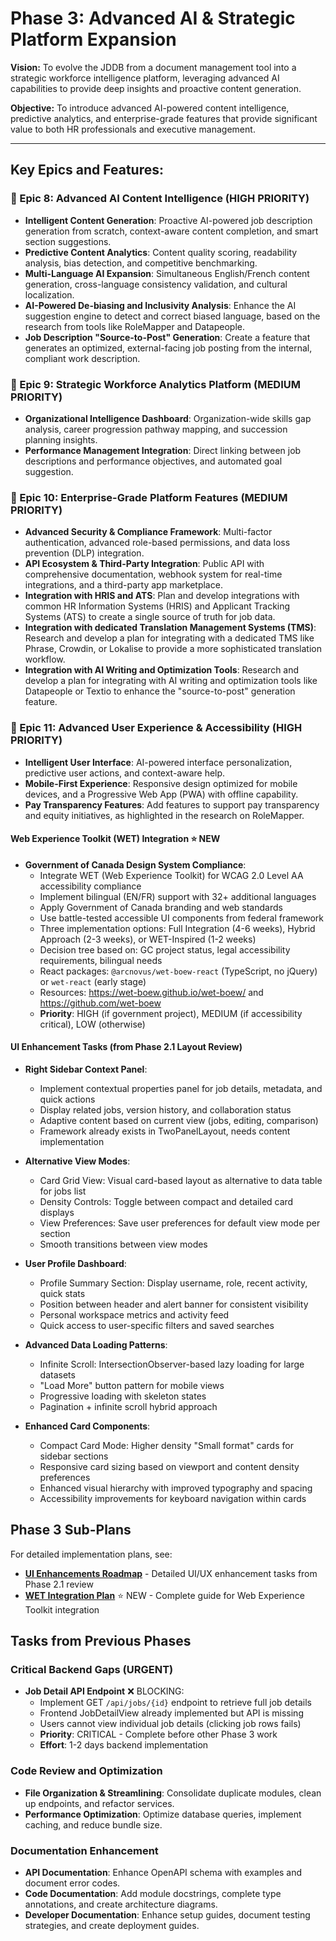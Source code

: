 # Phase 3: Advanced AI & Strategic Platform Expansion

**Vision:** To evolve the JDDB from a document management tool into a strategic workforce intelligence platform, leveraging advanced AI capabilities to provide deep insights and proactive content generation.

**Objective:** To introduce advanced AI-powered content intelligence, predictive analytics, and enterprise-grade features that provide significant value to both HR professionals and executive management.

---

## Key Epics and Features:

### **🎯 Epic 8: Advanced AI Content Intelligence (HIGH PRIORITY)**

*   **Intelligent Content Generation**: Proactive AI-powered job description generation from scratch, context-aware content completion, and smart section suggestions.
*   **Predictive Content Analytics**: Content quality scoring, readability analysis, bias detection, and competitive benchmarking.
*   **Multi-Language AI Expansion**: Simultaneous English/French content generation, cross-language consistency validation, and cultural localization.
*   **AI-Powered De-biasing and Inclusivity Analysis**: Enhance the AI suggestion engine to detect and correct biased language, based on the research from tools like RoleMapper and Datapeople.
*   **Job Description "Source-to-Post" Generation**: Create a feature that generates an optimized, external-facing job posting from the internal, compliant work description.

### **🎯 Epic 9: Strategic Workforce Analytics Platform (MEDIUM PRIORITY)**

*   **Organizational Intelligence Dashboard**: Organization-wide skills gap analysis, career progression pathway mapping, and succession planning insights.
*   **Performance Management Integration**: Direct linking between job descriptions and performance objectives, and automated goal suggestion.

### **🎯 Epic 10: Enterprise-Grade Platform Features (MEDIUM PRIORITY)**

*   **Advanced Security & Compliance Framework**: Multi-factor authentication, advanced role-based permissions, and data loss prevention (DLP) integration.
*   **API Ecosystem & Third-Party Integration**: Public API with comprehensive documentation, webhook system for real-time integrations, and a third-party app marketplace.
*   **Integration with HRIS and ATS**: Plan and develop integrations with common HR Information Systems (HRIS) and Applicant Tracking Systems (ATS) to create a single source of truth for job data.
*   **Integration with dedicated Translation Management Systems (TMS)**: Research and develop a plan for integrating with a dedicated TMS like Phrase, Crowdin, or Lokalise to provide a more sophisticated translation workflow.
*   **Integration with AI Writing and Optimization Tools**: Research and develop a plan for integrating with AI writing and optimization tools like Datapeople or Textio to enhance the "source-to-post" generation feature.

### **🎯 Epic 11: Advanced User Experience & Accessibility (HIGH PRIORITY)**

*   **Intelligent User Interface**: AI-powered interface personalization, predictive user actions, and context-aware help.
*   **Mobile-First Experience**: Responsive design optimized for mobile devices, and a Progressive Web App (PWA) with offline capability.
*   **Pay Transparency Features**: Add features to support pay transparency and equity initiatives, as highlighted in the research on RoleMapper.

#### Web Experience Toolkit (WET) Integration ⭐ NEW

*   **Government of Canada Design System Compliance**:
    - Integrate WET (Web Experience Toolkit) for WCAG 2.0 Level AA accessibility compliance
    - Implement bilingual (EN/FR) support with 32+ additional languages
    - Apply Government of Canada branding and web standards
    - Use battle-tested accessible UI components from federal framework
    - Three implementation options: Full Integration (4-6 weeks), Hybrid Approach (2-3 weeks), or WET-Inspired (1-2 weeks)
    - Decision tree based on: GC project status, legal accessibility requirements, bilingual needs
    - React packages: `@arcnovus/wet-boew-react` (TypeScript, no jQuery) or `wet-react` (early stage)
    - Resources: https://wet-boew.github.io/wet-boew/ and https://github.com/wet-boew
    - **Priority**: HIGH (if government project), MEDIUM (if accessibility critical), LOW (otherwise)

#### UI Enhancement Tasks (from Phase 2.1 Layout Review)

*   **Right Sidebar Context Panel**:
    - Implement contextual properties panel for job details, metadata, and quick actions
    - Display related jobs, version history, and collaboration status
    - Adaptive content based on current view (jobs, editing, comparison)
    - Framework already exists in TwoPanelLayout, needs content implementation

*   **Alternative View Modes**:
    - Card Grid View: Visual card-based layout as alternative to data table for jobs list
    - Density Controls: Toggle between compact and detailed card displays
    - View Preferences: Save user preferences for default view mode per section
    - Smooth transitions between view modes

*   **User Profile Dashboard**:
    - Profile Summary Section: Display username, role, recent activity, quick stats
    - Position between header and alert banner for consistent visibility
    - Personal workspace metrics and activity feed
    - Quick access to user-specific filters and saved searches

*   **Advanced Data Loading Patterns**:
    - Infinite Scroll: IntersectionObserver-based lazy loading for large datasets
    - "Load More" button pattern for mobile views
    - Progressive loading with skeleton states
    - Pagination + infinite scroll hybrid approach

*   **Enhanced Card Components**:
    - Compact Card Mode: Higher density "Small format" cards for sidebar sections
    - Responsive card sizing based on viewport and content density preferences
    - Enhanced visual hierarchy with improved typography and spacing
    - Accessibility improvements for keyboard navigation within cards

## Phase 3 Sub-Plans

For detailed implementation plans, see:
- **[UI Enhancements Roadmap](./ui-enhancements.md)** - Detailed UI/UX enhancement tasks from Phase 2.1 review
- **[WET Integration Plan](./wet-integration-plan.md)** ⭐ NEW - Complete guide for Web Experience Toolkit integration

## Tasks from Previous Phases

### Critical Backend Gaps (URGENT)

*   **Job Detail API Endpoint** ❌ BLOCKING:
    - Implement GET `/api/jobs/{id}` endpoint to retrieve full job details
    - Frontend JobDetailView already implemented but API is missing
    - Users cannot view individual job details (clicking job rows fails)
    - **Priority**: CRITICAL - Complete before other Phase 3 work
    - **Effort**: 1-2 days backend implementation

### Code Review and Optimization

*   **File Organization & Streamlining**: Consolidate duplicate modules, clean up endpoints, and refactor services.
*   **Performance Optimization**: Optimize database queries, implement caching, and reduce bundle size.

### Documentation Enhancement

*   **API Documentation**: Enhance OpenAPI schema with examples and document error codes.
*   **Code Documentation**: Add module docstrings, complete type annotations, and create architecture diagrams.
*   **Developer Documentation**: Enhance setup guides, document testing strategies, and create deployment guides.
